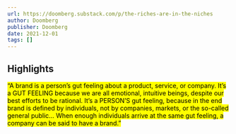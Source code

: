 ```yaml
---
url: https://doomberg.substack.com/p/the-riches-are-in-the-niches
author: Doomberg
publisher: Doomberg
date: 2021-12-01
tags: []
---
```


## Highlights
<mark>“A brand is a person’s gut feeling about a product, service, or company. It’s a GUT FEELING because we are all emotional, intuitive beings, despite our best efforts to be rational. It’s a PERSON’S gut feeling, because in the end brand is defined by individuals, not by companies, markets, or the so-called general public… When enough individuals arrive at the same gut feeling, a company can be said to have a brand.”</mark>

